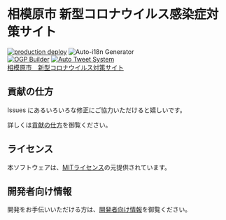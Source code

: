# 相模原市 新型コロナウイルス感染症対策サイト
[![production deploy](https://github.com/Murayu0225/covid19/actions/workflows/deploy.yml/badge.svg?branch=master)](https://github.com/Murayu0225/covid19/actions/workflows/deploy.yml)
![Auto-i18n Generator](https://github.com/Murayu0225/covid19/workflows/Auto-i18n%20Generator/badge.svg) <br>
[![OGP Builder](https://github.com/Murayu0225/covid19/actions/workflows/ogp_builder.yml/badge.svg?branch=ogp)](https://github.com/Murayu0225/covid19/actions/workflows/ogp_builder.yml)
[![Auto Tweet System](https://github.com/Murayu0225/covid19/actions/workflows/twitter-together.yml/badge.svg)](https://github.com/Murayu0225/covid19/actions/workflows/twitter-together.yml) <br>
[相模原市　新型コロナウイルス対策サイト](https://sagamihara-stopcovid19.com)

## 貢献の仕方
Issues にあるいろいろな修正にご協力いただけると嬉しいです。

詳しくは[貢献の仕方](./CONTRIBUTING.md)を御覧ください。

## ライセンス
本ソフトウェアは、[MITライセンス](./LICENSE.txt)の元提供されています。

## 開発者向け情報
開発をお手伝いいただける方は、[開発者向け情報](./FOR_DEVELOPERS.md)を御覧ください。
